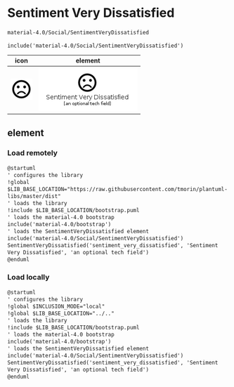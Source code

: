 # Sentiment Very Dissatisfied

```text
material-4.0/Social/SentimentVeryDissatisfied
```

```text
include('material-4.0/Social/SentimentVeryDissatisfied')
```

|icon|element|
|---|---|
|![](SentimentVeryDissatisfied.png)|![](SentimentVeryDissatisfied.element.png)|



## element
### Load remotely
```plantuml
@startuml
' configures the library
!global $LIB_BASE_LOCATION="https://raw.githubusercontent.com/tmorin/plantuml-libs/master/dist"
' loads the library
!include $LIB_BASE_LOCATION/bootstrap.puml
' loads the material-4.0 bootstrap
include('material-4.0/bootstrap')
' loads the SentimentVeryDissatisfied element
include('material-4.0/Social/SentimentVeryDissatisfied')
SentimentVeryDissatisfied('sentiment_very_dissatisfied', 'Sentiment Very Dissatisfied', 'an optional tech field')
@enduml
```
### Load locally
```plantuml
@startuml
' configures the library
!global $INCLUSION_MODE="local"
!global $LIB_BASE_LOCATION="../.."
' loads the library
!include $LIB_BASE_LOCATION/bootstrap.puml
' loads the material-4.0 bootstrap
include('material-4.0/bootstrap')
' loads the SentimentVeryDissatisfied element
include('material-4.0/Social/SentimentVeryDissatisfied')
SentimentVeryDissatisfied('sentiment_very_dissatisfied', 'Sentiment Very Dissatisfied', 'an optional tech field')
@enduml
```

